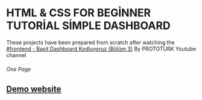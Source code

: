 # HTML & CSS FOR BEGİNNER TUTORİAL SİMPLE DASHBOARD

<p>These projects have been prepared from scratch after watching the <a href="https://www.youtube.com/watch?v=mss-fuO4y2U&list=PLfAfrKyDRWrFg0byGVf_uJxyPPumWDSRA&index=5"> #frontend - Basit Dashboard Kodluyoruz (Bölüm 3)</a>  By PROTOTURK Youtube channel</p>

<h6>One Page<h6>

  <h2> <a href="https://simpledashboardcss.netlify.app/" rel="nofollow">Demo website</a> </h2>
 
